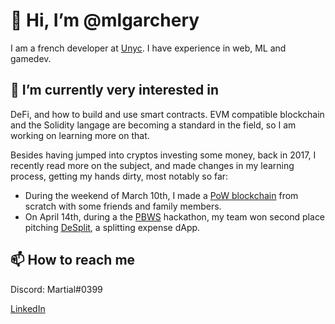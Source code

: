 # 👋 Hi, I’m @mlgarchery

I am a french developer at [Unyc](https://www.linkedin.com/company/unyc-io/).
I have experience in web, ML and gamedev.

## 👀 I’m currently very interested in 

DeFi, and how to build and use smart contracts. EVM compatible blockchain and the Solidity langage are becoming a standard in the field, so I am working on learning more on that.

Besides having jumped into cryptos investing some money, back in 2017, I recently read more on the subject, and made changes in my learning process, getting my hands dirty, most notably so far:

- During the weekend of March 10th, I made a [PoW blockchain](https://github.com/ProjectBabbage/babbagecoin) from scratch with some friends and family members.
- On April 14th, during a the [PBWS](https://www.linkedin.com/posts/constantin-picoron-16b841131_hackathon-blockchain-activity-6922567479818924035-7A4Z?utm_source=linkedin_share&utm_medium=member_desktop_web) hackathon, my team won second place pitching [DeSplit](https://design.penpot.app/#/view/a576ff40-b9d3-11ec-862a-da95c03a630b?page-id=a576ff41-b9d3-11ec-862a-da95c03a630b&section=interactions&index=0&share-id=527ff830-bbf6-11ec-862a-da95c03a630b), a splitting expense dApp.

## 📫 How to reach me

Discord: Martial#0399

[LinkedIn](https://www.linkedin.com/in/martial-garchery-852a94164) 
